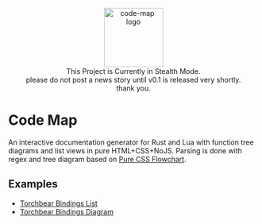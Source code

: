 <p align="center"><img width="119" src="https://i.imgur.com/tbXrDvO.png" alt="code-map logo"><br>This Project is Currently in Stealth Mode.<br>please do not post a news story until v0.1 is released very shortly.<br>thank you.</p>


# Code Map
An interactive documentation generator for Rust and Lua with function tree diagrams and list views in pure HTML+CSS+NoJS.  Parsing is done with regex and tree diagram based on [Pure CSS Flowchart](https://codepen.io/round/pen/RgpEoE).

## Examples

* [Torchbear Bindings List](https://foundpatterns.github.io/torchbear-docs/torchbear-list-0.9.0-d3463da.html)
* [Torchbear Bindings Diagram](https://foundpatterns.github.io/torchbear-docs/torchbear-diagram-0.9.0-0ace848.html)
